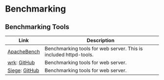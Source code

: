 # Benchmarking

## Benchmarking Tools
| Link | Description |
| --- | --- |
| [ApacheBench](apachebench.md) | Benchmarking tools for web server. This is included httpd-tools. |
| [wrk](wrk.md): [GitHub](https://github.com/wg/wrk) | Benchmarking tools for web server. |
| [Siege](siege.md): [GitHub](https://github.com/JoeDog/siege) | Benchmarking tools for web server. |
